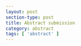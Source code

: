 ```yaml
---
layout: post
section-type: post
title: Abstract submission
category: abstract
tags: [ 'abstract' ]
---
```


<!---

If you are interested to send a contribution, please submit your abstract via 
<a href="https://easychair.org/conferences/?conf=living2016" target="\_blank">EasyChair</a> ( https://easychair.org/conferences/?conf=living2016 ).
You can indicate on the abstract whether you want to contribute with a 15-min talk or whether you prefer giving a 5-min ignite. 

**New Deadline: 21 July 2016**

Abstracts for talks will be selected by the Scientific Committee according to the following criteria:
- Interest of the proposal respect to the topic of the satellite
- Novelty of the research
Priority will be given to junior researchers (Ph.D. students and post-docs).


<!--Click the view more posts link bellow, to see the currently available post-tutorials to help you get your { Personal } website up and running quicker!-->

<!--Note that every time you update the site configuration (\_config.yml), you will need-->
<!--to cancel the serving (*Ctr + C*) and serve the website again.-->

<!--Any contributions, feedback or issues to the <a href="https://github.com/PanosSakkos/personal-jekyll-theme" target="\_blank">repo</a> are more than welcome!-->
